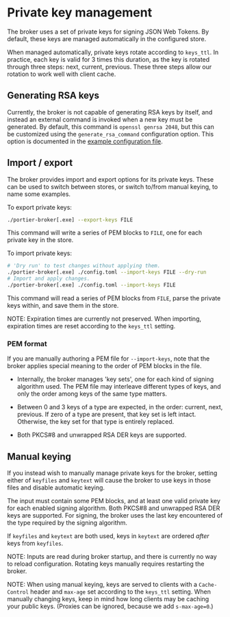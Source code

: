 # Private key management

The broker uses a set of private keys for signing JSON Web Tokens. By default,
these keys are managed automatically in the configured store.

When managed automatically, private keys rotate according to `keys_ttl`. In
practice, each key is valid for 3 times this duration, as the key is rotated
through three steps: next, current, previous. These three steps allow our
rotation to work well with client cache.

## Generating RSA keys

Currently, the broker is not capable of generating RSA keys by itself, and
instead an external command is invoked when a new key must be generated. By
default, this command is `openssl genrsa 2048`, but this can be customized
using the `generate_rsa_command` configuration option. This option is
documented in the [example configuration file].

[example configuration file]: ../config.toml.dist

## Import / export

The broker provides import and export options for its private keys. These can
be used to switch between stores, or switch to/from manual keying, to name some
examples.

To export private keys:

```bash
./portier-broker[.exe] --export-keys FILE
```

This command will write a series of PEM blocks to `FILE`, one for each private
key in the store.

To import private keys:

```bash
# 'Dry run' to test changes without applying them.
./portier-broker[.exe] ./config.toml --import-keys FILE --dry-run
# Import and apply changes.
./portier-broker[.exe] ./config.toml --import-keys FILE
```

This command will read a series of PEM blocks from `FILE`, parse the private
keys within, and save them in the store.

NOTE: Expiration times are currently not preserved. When importing, expiration
times are reset according to the `keys_ttl` setting.

### PEM format

If you are manually authoring a PEM file for `--import-keys`, note that the
broker applies special meaning to the order of PEM blocks in the file.

- Internally, the broker manages 'key sets', one for each kind of signing
  algorithm used. The PEM file may interleave different types of keys, and only
  the order among keys of the same type matters.

- Between 0 and 3 keys of a type are expected, in the order: current, next,
  previous. If zero of a type are present, that key set is left intact.
  Otherwise, the key set for that type is entirely replaced.

- Both PKCS#8 and unwrapped RSA DER keys are supported.

## Manual keying

If you instead wish to manually manage private keys for the broker, setting
either of `keyfiles` and `keytext` will cause the broker to use keys in those
files and disable automatic keying.

The input must contain some PEM blocks, and at least one valid private key for
each enabled signing algorithm. Both PKCS#8 and unwrapped RSA DER keys are
supported. For signing, the broker uses the last key encountered of the type
required by the signing algorithm.

If `keyfiles` and `keytext` are both used, keys in `keytext` are ordered
_after_ keys from `keyfiles`.

NOTE: Inputs are read during broker startup, and there is currently no way to
reload configuration. Rotating keys manually requires restarting the broker.

NOTE: When using manual keying, keys are served to clients with a
`Cache-Control` header and `max-age` set according to the `keys_ttl` setting.
When manually changing keys, keep in mind how long clients may be caching your
public keys. (Proxies can be ignored, because we add `s-max-age=0`.)
